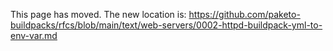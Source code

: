 This page has moved. The new location is:
https://github.com/paketo-buildpacks/rfcs/blob/main/text/web-servers/0002-httpd-buildpack-yml-to-env-var.md
